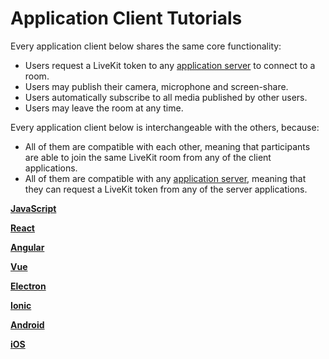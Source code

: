 # Application Client Tutorials

Every application client below shares the same core functionality:

- Users request a LiveKit token to any [application server](../application-server/) to connect to a room.
- Users may publish their camera, microphone and screen-share.
- Users automatically subscribe to all media published by other users.
- Users may leave the room at any time.

Every application client below is interchangeable with the others, because:

- All of them are compatible with each other, meaning that participants are able to join the same LiveKit room from any of the client applications.
- All of them are compatible with any [application server](../application-server/), meaning that they can request a LiveKit token from any of the server applications.

[**JavaScript**](javascript/)

[**React**](react/)

[**Angular**](angular/)

[**Vue**](vue/)

[**Electron**](electron/)

[**Ionic**](ionic/)

[**Android**](android/)

[**iOS**](ios/)
